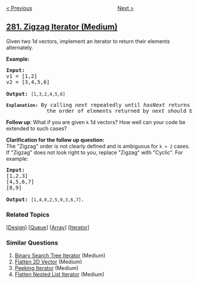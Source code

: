 <!--|This file generated by command(leetcode description); DO NOT EDIT.    |-->
<!--+----------------------------------------------------------------------+-->
<!--|@author    awesee <openset.wang@gmail.com>                           |-->
<!--|@link      https://github.com/awesee                                 |-->
<!--|@home      https://github.com/awesee/leetcode                        |-->
<!--+----------------------------------------------------------------------+-->

[< Previous](../wiggle-sort "Wiggle Sort")
　　　　　　　　　　　　　　　　
[Next >](../expression-add-operators "Expression Add Operators")

## [281. Zigzag Iterator (Medium)](https://leetcode.com/problems/zigzag-iterator "锯齿迭代器")

<p>Given two 1d vectors, implement an iterator to return their elements alternately.</p>

<p><strong>Example:</strong></p>

<pre>
<strong>Input:</strong>
v1 = [1,2]
v2 = [3,4,5,6] 

<strong>Output:</strong> <code>[1,3,2,4,5,6]

<strong>Explanation:</strong></code>&nbsp;By calling <i>next</i> repeatedly until <i>hasNext</i> returns <code>false</code>, 
&nbsp;            the order of elements returned by <i>next</i> should be: <code>[1,3,2,4,5,6]</code>.</pre>

<p><b>Follow up</b>: What if you are given <code>k</code> 1d vectors? How well can your code be extended to such cases?</p>

<p><strong>Clarification </strong><b>for the follow up question</b><strong>:</strong><br />
The &quot;Zigzag&quot; order is not clearly defined and is ambiguous for <code>k &gt; 2</code> cases. If &quot;Zigzag&quot; does not look right to you, replace &quot;Zigzag&quot; with &quot;Cyclic&quot;. For example:</p>

<pre>
<strong>Input:</strong>
[1,2,3]
[4,5,6,7]
[8,9]

<strong>Output: </strong><code>[1,4,8,2,5,9,3,6,7]</code>.
</pre>

### Related Topics
  [[Design](../../tag/design/README.md)]
  [[Queue](../../tag/queue/README.md)]
  [[Array](../../tag/array/README.md)]
  [[Iterator](../../tag/iterator/README.md)]

### Similar Questions
  1. [Binary Search Tree Iterator](../binary-search-tree-iterator) (Medium)
  1. [Flatten 2D Vector](../flatten-2d-vector) (Medium)
  1. [Peeking Iterator](../peeking-iterator) (Medium)
  1. [Flatten Nested List Iterator](../flatten-nested-list-iterator) (Medium)
